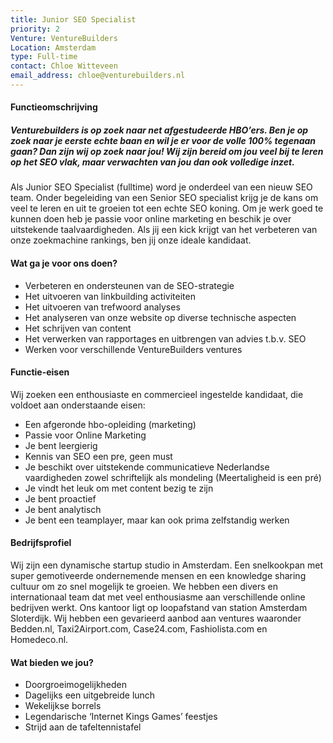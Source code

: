 ```yaml
---
title: Junior SEO Specialist
priority: 2
Venture: VentureBuilders
Location: Amsterdam
type: Full-time
contact: Chloe Witteveen
email_address: chloe@venturebuilders.nl
---
```


#### Functieomschrijving

##### Venturebuilders is op zoek naar net afgestudeerde HBO’ers. Ben je op zoek naar je eerste echte baan en wil je er voor de volle 100% tegenaan gaan? Dan zijn wij op zoek naar jou! Wij zijn bereid om jou veel bij te leren op het SEO vlak, maar verwachten van jou dan ook volledige inzet.

Als Junior SEO Specialist (fulltime) word je onderdeel van een nieuw SEO team. Onder begeleiding van een Senior SEO specialist krijg je de kans om veel te leren en uit te groeien tot een echte SEO koning. Om je werk goed te kunnen doen heb je passie voor online marketing en beschik je over uitstekende taalvaardigheden. Als jij een kick krijgt van het verbeteren van onze zoekmachine rankings, ben jij onze ideale kandidaat.


#### Wat ga je voor ons doen?

- Verbeteren en ondersteunen van de SEO-strategie
- Het uitvoeren van linkbuilding activiteiten
- Het uitvoeren van trefwoord analyses
- Het analyseren van onze website op diverse technische aspecten
- Het schrijven van content
- Het verwerken van rapportages en uitbrengen van advies t.b.v. SEO
- Werken voor verschillende VentureBuilders ventures


#### Functie-eisen

Wij zoeken een enthousiaste en commercieel ingestelde kandidaat, die voldoet aan onderstaande eisen:

- Een afgeronde hbo-opleiding (marketing)
- Passie voor Online Marketing
- Je bent leergierig
- Kennis van SEO een pre, geen must
- Je beschikt over uitstekende communicatieve Nederlandse vaardigheden zowel schriftelijk als mondeling (Meertaligheid is een pré)
- Je vindt het leuk om met content bezig te zijn
- Je bent proactief
- Je bent analytisch
- Je bent een teamplayer, maar kan ook prima zelfstandig werken


#### Bedrijfsprofiel

Wij zijn een dynamische startup studio in Amsterdam. Een snelkookpan met super gemotiveerde ondernemende mensen en een knowledge sharing cultuur om zo snel mogelijk te groeien. We hebben een divers en internationaal team dat met veel enthousiasme aan verschillende online bedrijven werkt. Ons kantoor ligt op loopafstand van station Amsterdam Sloterdijk. Wij hebben een gevarieerd aanbod aan ventures waaronder Bedden.nl, Taxi2Airport.com, Case24.com, Fashiolista.com en Homedeco.nl.


#### Wat bieden we jou?

- Doorgroeimogelijkheden
- Dagelijks een uitgebreide lunch
- Wekelijkse borrels
- Legendarische ‘Internet Kings Games’ feestjes
- Strijd aan de tafeltennistafel
